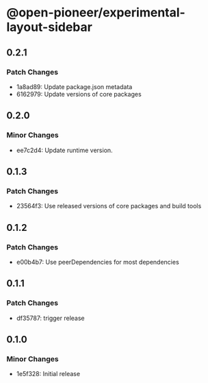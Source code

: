 # @open-pioneer/experimental-layout-sidebar

## 0.2.1

### Patch Changes

-   1a8ad89: Update package.json metadata
-   6162979: Update versions of core packages

## 0.2.0

### Minor Changes

-   ee7c2d4: Update runtime version.

## 0.1.3

### Patch Changes

-   23564f3: Use released versions of core packages and build tools

## 0.1.2

### Patch Changes

-   e00b4b7: Use peerDependencies for most dependencies

## 0.1.1

### Patch Changes

-   df35787: trigger release

## 0.1.0

### Minor Changes

-   1e5f328: Initial release
